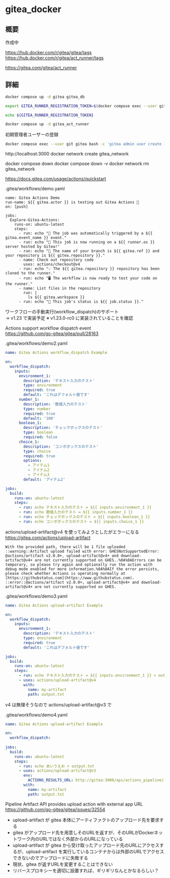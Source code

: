 # gitea_docker

## 概要
作成中

https://hub.docker.com/r/gitea/gitea/tags  
https://hub.docker.com/r/gitea/act_runner/tags  

https://gitea.com/gitea/act_runner

## 詳細

```sh
docker compose up -d gitea gitea_db
```

```sh
export GITEA_RUNNER_REGISTRATION_TOKEN=$(docker compose exec --user git gitea bash -c 'gitea actions generate-runner-token')
```

```sh
echo ${GITEA_RUNNER_REGISTRATION_TOKEN}
```

```sh
docker compose up -d gitea_act_runner
```

初期管理者ユーザーの登録
```sh
docker compose exec --user git gitea bash -c 'gitea admin user create --username gitea --password gitea --email gitea@example.com --admin'
```

http://localhost:3000
docker network create gitea_network

docker compose down
docker compose down -v
docker network rm gitea_network

https://docs.gitea.com/usage/actions/quickstart

.gitea/workflows/demo.yaml
```
name: Gitea Actions Demo
run-name: ${{ gitea.actor }} is testing out Gitea Actions 🚀
on: [push]

jobs:
  Explore-Gitea-Actions:
    runs-on: ubuntu-latest
    steps:
      - run: echo "🎉 The job was automatically triggered by a ${{ gitea.event_name }} event."
      - run: echo "🐧 This job is now running on a ${{ runner.os }} server hosted by Gitea!"
      - run: echo "🔎 The name of your branch is ${{ gitea.ref }} and your repository is ${{ gitea.repository }}."
      - name: Check out repository code
        uses: actions/checkout@v4
      - run: echo "💡 The ${{ gitea.repository }} repository has been cloned to the runner."
      - run: echo "🖥️ The workflow is now ready to test your code on the runner."
      - name: List files in the repository
        run: |
          ls ${{ gitea.workspace }}
      - run: echo "🍏 This job's status is ${{ job.status }}."
```

ワークフローの手動実行(workflow_dispatch)のサポート  
→ v1.23 で実装予定 ※ v1.23.0-rc0 に実装されていることを確認 

Actions support workflow dispatch event  
https://github.com/go-gitea/gitea/pull/28163  

.gitea/workflows/demo2.yaml
```yaml
name: Gitea Actions workflow_dispatch Example

on:
  workflow_dispatch:
    inputs:
      environment_1:
        description: 'テキスト入力のテスト'
        type: environment
        required: true
        default: 'これはデフォルト値です'
      number_1:
        description: '数値入力のテスト'
        type: number
        required: true
        default: '100'
      boolean_1:
        description: 'チェックボックスのテスト'
        type: boolean
        required: false
      choice_1:
        description: 'コンボボックスのテスト'
        type: choice
        required: true
        options:
          - アイテム1
          - アイテム2
          - アイテム3
        default: 'アイテム2'

jobs:
  build:
    runs-on: ubuntu-latest
    steps:
      - run: echo テキスト入力のテスト = ${{ inputs.environment_1 }}
      - run: echo 数値入力のテスト = ${{ inputs.number_1 }}
      - run: echo チェックボックスのテスト = ${{ inputs.boolean_1 }}
      - run: echo コンボボックスのテスト = ${{ inputs.choice_1 }}
```

actions/upload-artifact@v4 を使ってみようとしたがエラーになる  
https://gitea.com/actions/upload-artifact  
```
With the provided path, there will be 1 file uploaded
::warning::Artifact upload failed with error: GHESNotSupportedError: @actions/artifact v2.0.0+, upload-artifact@v4+ and download-artifact@v4+ are not currently supported on GHES..%0A%0AErrors can be temporary, so please try again and optionally run the action with debug mode enabled for more information.%0A%0AIf the error persists, please check whether Actions is operating normally at [https://githubstatus.com](https://www.githubstatus.com).
::error::@actions/artifact v2.0.0+, upload-artifact@v4+ and download-artifact@v4+ are not currently supported on GHES.
```

.gitea/workflows/demo3.yaml
```yaml
name: Gitea Actions upload-artifact Example

on:
  workflow_dispatch:
    inputs:
      environment_1:
        description: 'テキスト入力のテスト'
        type: environment
        required: true
        default: 'これはデフォルト値です'

jobs:
  build:
    runs-on: ubuntu-latest
    steps:
      - run: echo テキスト入力のテスト = ${{ inputs.environment_1 }} > output.txt
      - uses: actions/upload-artifact@v4
        with:
          name: my-artifact
          path: output.txt
```

v4 は無理そうなので actions/upload-artifact@v3 で

.gitea/workflows/demo4.yaml
```yaml
name: Gitea Actions upload-artifact Example

on:
  workflow_dispatch:
    
jobs:
  build:
    runs-on: ubuntu-latest
    steps:
      - run: echo あいうえお > output.txt
      - uses: actions/upload-artifact@v3
        env:
          ACTIONS_RESULTS_URL: http://gitea:3000/api/actions_pipeline/
        with:
          name: my-artifact
          path: output.txt
```

Pipeline Artifact API provides upload action with external app URL  
https://github.com/go-gitea/gitea/issues/32554  
* upload-artifact が gitea 本体にアーティファクトのアップロード先を要求する
* gitea がアップロード先を用意しそのURLを返すが、そのURLがDockerネットワーク内のURLではなく外部からのURLになっている
* upload-artifact が gitea から受け取ったアップロード先のURLにアクセスするが、upload-artifact を実行しているコンテナからは外部のURLでアクセスできないのでアップロードに失敗する
* 現状、gitea が返すURLを変更することはできない
* リバースプロキシーを適切に設置すれば、ギリギリなんとかなるらしい？ 
